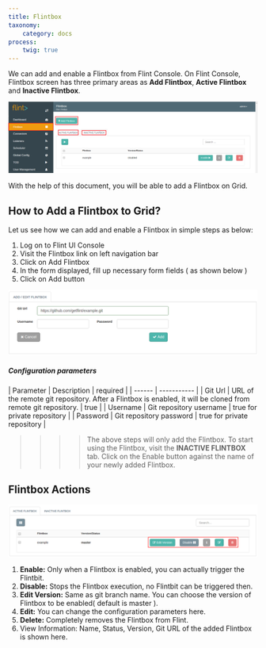 ```yaml
---
title: Flintbox
taxonomy:
    category: docs
process:
	twig: true
---
```

We can add and enable a Flintbox from Flint Console.
On Flint Console, Flintbox screen has three primary areas as **Add Flintbox**, **Active Flintbox** and **Inactive Flintbox**.

![flintbox_console](Flintbox-console.png)

With the help of this document, you will be able to add a Flintbox on Grid.

## How to Add a Flintbox to Grid?

Let us see how we can add and enable a Flintbox in simple steps as below:

1. Log on to Flint UI Console
2. Visit the Flintbox link on left navigation bar
3. Click on Add Flintbox
4. In the form displayed, fill up necessary form fields ( as shown below )
5. Click on Add button

![add_flintbox](add-Flintbox.png)

##### Configuration parameters
| Parameter | Description | required |
| ------ | ----------- |
| Git Url | URL of the remote git repository. After a Flintbox is enabled, it will be cloned from remote git repository.  | true |
| Username | Git repository username | true for private repository |
| Password | Git repository password | true for private repository |

>>>> The above steps will only add the Flintbox. To start using the Flintbox, visit the **INACTIVE FLINTBOX** tab. Click on the Enable button against the name of your newly added Flintbox.

## Flintbox Actions

![flintbox_actions](Flintbox-actions.png)

1. **Enable:** Only when a Flintbox is enabled, you can actually trigger the Flintbit.
2. **Disable:**  Stops the Flintbox execution, no Flintbit can be triggered then.
3. **Edit Version:** Same as git branch name. You can choose the version of Flintbox to be enabled( default is master ).
4. **Edit:** You can change the configuration parameters here.
5. **Delete:** Completely removes the Flintbox from Flint.
6. View Information: Name, Status, Version, Git URL of the added Flintbox is shown here.














